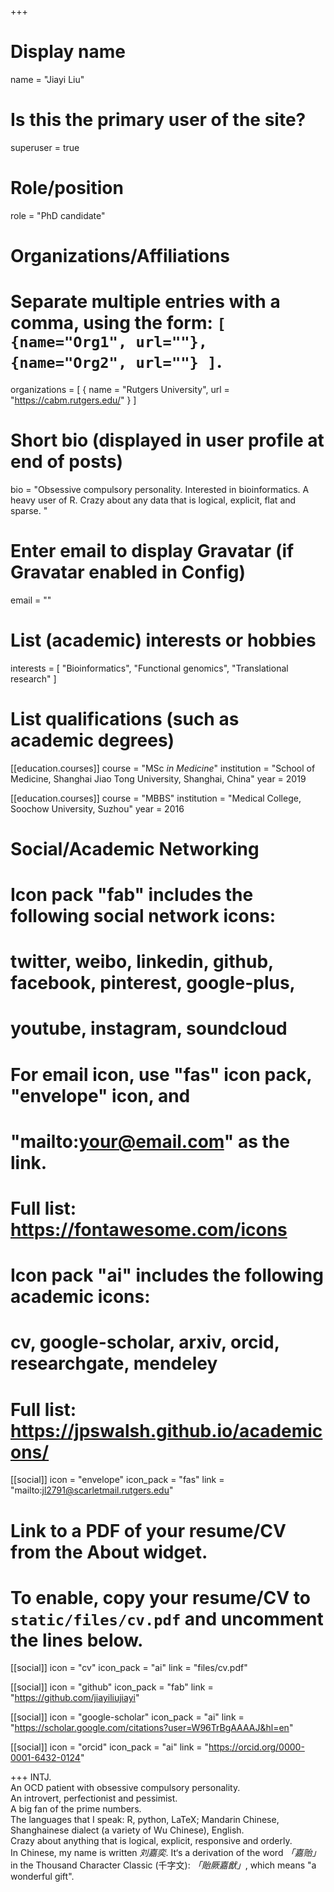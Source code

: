 +++
# Display name
name = "Jiayi Liu"

# Is this the primary user of the site?
superuser = true

# Role/position
role = "PhD candidate"

# Organizations/Affiliations
#   Separate multiple entries with a comma, using the form: `[ {name="Org1", url=""}, {name="Org2", url=""} ]`.
organizations = [ { name = "Rutgers University", url = "https://cabm.rutgers.edu/" } ]

# Short bio (displayed in user profile at end of posts)
bio = "Obsessive compulsory personality.  Interested in bioinformatics.  A heavy user of R. Crazy about any data that is logical, explicit, flat and sparse. "

# Enter email to display Gravatar (if Gravatar enabled in Config)
email = ""

# List (academic) interests or hobbies
interests = [
  "Bioinformatics",
  "Functional genomics",
  "Translational research"
]

# List qualifications (such as academic degrees)
[[education.courses]]
  course = "MSc *in Medicine*"
  institution = "School of Medicine, Shanghai Jiao Tong University, Shanghai, China"
  year = 2019

[[education.courses]]
  course = "MBBS"
  institution = "Medical College, Soochow University, Suzhou"
  year = 2016

# Social/Academic Networking
#
# Icon pack "fab" includes the following social network icons:
#
#   twitter, weibo, linkedin, github, facebook, pinterest, google-plus,
#   youtube, instagram, soundcloud
#
#   For email icon, use "fas" icon pack, "envelope" icon, and
#   "mailto:your@email.com" as the link.
#
#   Full list: https://fontawesome.com/icons
#
# Icon pack "ai" includes the following academic icons:
#
#   cv, google-scholar, arxiv, orcid, researchgate, mendeley
#
#   Full list: https://jpswalsh.github.io/academicons/

[[social]]
  icon = "envelope"
  icon_pack = "fas"
  link = "mailto:jl2791@scarletmail.rutgers.edu"  
# Link to a PDF of your resume/CV from the About widget.
# To enable, copy your resume/CV to `static/files/cv.pdf` and uncomment the lines below.
 [[social]]
   icon = "cv"
   icon_pack = "ai"
   link = "files/cv.pdf"

[[social]]
  icon = "github"
  icon_pack = "fab"
  link = "https://github.com/jiayiliujiayi"

 [[social]]
   icon = "google-scholar"
   icon_pack = "ai"
   link = "https://scholar.google.com/citations?user=W96TrBgAAAAJ&hl=en"
 
 [[social]]
   icon = "orcid"
   icon_pack = "ai"
   link = "https://orcid.org/0000-0001-6432-0124"

+++
INTJ.  
An OCD patient with obsessive compulsory personality.  
An introvert, perfectionist and pessimist.  
A big fan of the prime numbers.  
The languages that I speak: R, python, LaTeX; Mandarin Chinese, Shanghainese dialect (a variety of Wu Chinese), English.  
Crazy about anything that is logical, explicit, responsive and orderly.  
In Chinese, my name is written *刘嘉奕*. It‘s a derivation of the word *「嘉贻」* in the Thousand Character Classic (千字文): *「貽厥嘉猷」*, which means "a wonderful gift".  
